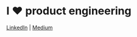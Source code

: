 # I ❤️  product engineering
[LinkedIn](https://www.linkedin.com/in/vkartha) | [Medium](https://medium.com/@vivek.kartha)
